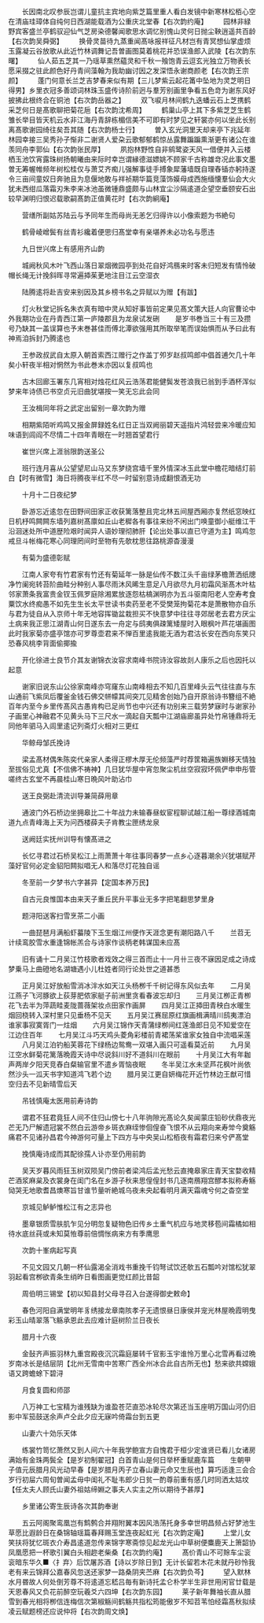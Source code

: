 <!-- { "loadSidebar": true } -->
　　长因南北叹参辰岂谓儿童抗主宾地向紫芝篇里重人看白发镜中新寒林松栢心空在清庙珪璋体自纯何日西湖能载酒为公重庆北堂春【右次韵约庵】
　　园林非緑野宾客盛兰亭鹤驭迎仙气芝房染德馨闻歌思水调忆别愧山灵何日抛尘鞅逍遥共百龄【右次韵吴舜弼】
　　换骨灵苗待九蒸重闻髙咏报祥征凡材岂有青冥想仙掌虚烦玉露凝云谷放歌从此近竹林调舞记吾曽画图莫着桃花并恐误渔郎入武陵【右次韵东曙】
　　仙人茹五芝其一乃瑶草熏然藴灵和千秋一飱饱青云逗玄光独立万物表长愿采掇之驻此颜色好丹青间藻翰为我助幽讨因之发深悟永谢商颜老【右次韵王宗颜】
　　蓬门何意长兰芝吉梦春来似有期【三儿梦紫云起花筩中坠地为灵芝明日得男】乡里衣冠多善颂词林珠玉盛传诗阶前迥与羣芳别画里争看五色竒为谢东风好披拂此根终合在铜池【右次韵岳器之】
　　双飞唳月林间鹤九迭蟠云石上芝携鹤采芝何日是髙歌聊把菊花巵【右次韵沈希周】
　　鹤巢山亭上其下多紫芝芝生鹤雏长举目皆天机云水非江海丹青辞栋楣信美不可即有时梦见之轩裳亦何以坐此长别离髙歌谢园绮往矣吾其随【右次韵杨士行】
　　曽入玄光洞里天却来亭下兆延年林园幸接三吴秀孙子惭非二谢贤人爱朶云歌郁郁鹤惊丛露舞蹁蹁熏渐更有诸公在谁羡同舟李郭仙【右次韵张民厚】
　　夙抱林野性自非鹓鹭姿天风一借便并入云楼栖玉池饮宵露珠树扬朝曦由来际时幸岂谓縁德滋嫖姚不顾家千古称雄竒况此事文墨曽无筹幄帷频年树松桂仅与萧艾齐痴儿强解事徒手搏象犀藩墙既自理舂锸亦躬持遂令三亩间童奴日奔驰且为息偃地敢与祥祯期华篇竞藻饰嫫母成西施缅懐羣仙会大火犹未西绀瓜落霜刃朱李来冰池虽微锺鼎盛颇与山林宜尘沙隔逺道企望空垂颐安石出较早渊明归恨迟载歌嗣髙韵正值黄花时【右次韵絅庵】

　　营缮所副姑苏陆云与予同年生而母尚无恙乞归得许以小像索题为书絶句

　　鹤骨崚嶒鬓有丝青衫纔着便思归髙堂幸有亲堪养未必功名与愿违

　　九日世兴席上有感用齐山韵

　　城阙秋风木叶飞西山落日翠烟微园亭到处花自好鸿鴈来时客未归短发有情怜破帽长绳无计挽斜晖寻常遍揷茱茰地注目江云空湿衣

　　陆腾逺将赴吉安来别因及其乡榜书名之异赋以为赠【有跋】

　　灯火秋堂记拆名朱衣真有暗中灵从知好事皆前定果见髙文策大廷人向官曹论中外我期功业在丹青西江第一庐陵郡且为龙泉试发硎
　　是岁书巻当三十有三及攒号乃缺其一盖误算也予末巻甚佳而傅北潭欲强用其所取举笔而误始惧而从予曰此有神焉洎拆封乃腾逺也

　　王参政叔武自太原入朝首索西江赠行之作盖丁夘岁赵叔鸣郎中倡首逋欠几十年矣小轩夜半相对惘然为书此巻末亦因以复叔鸣也

　　古木回廊玉署东几宵相对烛花红风云浩荡君能健鬓发苍浪我已翁到手酒杯浑似梦来年诗债已书空贞元旧曲犹堪按一笑无忘此会同

　　王汝楫同年将之武定出留别一章次韵为赠

　　相期紫陌听鸡鸣又报金屏録姓名红日正当双阙丽碧天遥指片鸿轻尝来冷暖应知味语到闾阎不尽情二十四年青眼在一时翘首望君行

　　崔世兴席上涯翁限韵送圣公

　　班行连月喜从公望望尼山马又东梦绕宫墙千里外情深冰玉此堂中檐花暗结灯前白【时有微雪】海日将腾夜半红不尽一时留别意诗成翻恨酒无功

　　十月十二日夜纪梦

　　卧游忘近逺忽在田野间田家正收获篱落整且完北林五间屋西厢亦复然纸窓映红日机杼鸣闗闗东墙列嘉树髙廪如丘山老穉各有事往来纷不闲出门唤童御小艇维江干沿洄迷处所中道歴险艰时闻异人语妙理彻肺肝【论出处事以直已守道为主】鸣鸡忽戒旦斗帐梅花寒心同理罔间时至物有先欹枕思往路桃源杳漫漫

　　有菊为盛德彰赋

　　江南人家夸有竹君家有竹还有菊延年一脉是仙传不数江头千亩绿茅檐萧洒纸牕净竹阑宛转苔阶曲畦分种别人事尽雨沐风晞生意足八月欲尽九月初霜风渐髙木叶枯邻家萧条我富贵金钗玉佩罗庭除湘累放逐怨枯槁渊明亦为五斗驱南阳老人空寿考食粟饮水终痴愚不如先生生长太平世读书卖药至老不受樊笼拘菊花本是萧散物亦自乐与君为徒自从入京师十年无地容挥锄盆栽担买不快意梦中往往寻郊居老去君方厌尘土病来我正思江湖青山何日遂东去一舟定与鸱夷俱疎篱矮屋时入眼枫叶芦花堪画图此时我家菊亦盛亭馆亦可罗尊壶君来不惮百里逺我能无酒为君沽长安在西向东笑只恐春风桃李背面偷揶揄

　　开化徐进士良节介其友谢锦衣汝容求南峰书院诗汝容故剡人康乐之后也因托以起意

　　谢家旧说东山公徐家南峰亦穹窿东山南峰相去不知几百里峰头云气往往直与东山通前飞紫凤后覆釜金钱石佛交帡幪其间突兀见精舍创始乃自开原翁诗书簪组不絶百年内至今乡里传髙风古愚肯构已足尚节也中兴还有功别来三载劳梦寐时与谢家孙子画里心神融君不见黄头马下三尺水一滴起自天瓢中江湖庙廊虽异处竹帛锺鼎将无同他年驷马入闾里逺记列斋灯火相对三更红

　　华鲸母邹氏挽诗

　　梁孟髙材偶朱陈奕代亲家人柔得正樛木厚无伦频藻严时荐筐箱遍族婣移天情独至拔俗见尤真【不信佛不祷神】几日犹华屋中宵忽聚尘机丝空寂寂环佩俨申申彤管嗟终古玄堂不再晨桂山寒日晩风叶助沾巾

　　送王良弼赴清流训导兼简薛用章

　　通波门外石桥边坐拥皋比二十年战力未输春昼蚁宦程聊试越江船一尊绿酒城南道九点青峰海上天为问西楼薛夫子肯教尘匣绣龙泉

　　送阙廷实抚州训导有懐髙进之

　　长忆寻君过石桥吴松江上雨萧萧十年往事同春梦一点乡心逐暮潮余兴犹堪赋芹藻好官何必定金貂阳闗拟唱无人和落尽灯花独自谣

　　冬至前一夕梦书六字甚异【定国本养万民】

　　自古元良惟国本由来天子重丘民升平事业无多字把笔翻思梦里身

　　题浔阳送客扫雪烹茶二小画

　　一曲琵琶月满船虾蟇陵下玉生烟江州便作天涯念更有潮阳路八千
　　兰苕无计续鸾胶雪水重逢锦帐羔合与诗家作谈柄老韩谋国未应髙

　　旧有诵十二月吴江竹枝歌者戏效之得三首而止十一月卄三夜不寐因足成之诗成梦乗马上曲磴地名湖塘遇小儿杜姓者同行论处世之道甚悉

　　正月吴江好放船雪消冰泮水如天江头杨栁千千树记得东风似去年
　　二月吴江燕子飞河豚欲上荻芽肥侬家艇子前洲里贪看春波忘却归
　　三月吴江栁正青栁花飞去半为萍蔬畦麦陇蔷薇架妆点田家作画屏
　　四月吴江正揷田青秧白水暖生烟回桡转入深村里只见垂杨不见天
　　五月吴江赛屈原红旗画楫满晴川鸱夷漂泊谁家事寂寞胥门一炷烟
　　六月吴江锦作天青蒲绿栁间红莲渔郎日见不知爱空在江边住百年
　　七月吴江斗巧天鸡头菱角彩楼前青裙荡桨谁家女独自中流唱采莲
　　八月吴江泊钓船芙蓉花下绿杨边鸳鸯一双堪入画只可遥看莫近前
　　九月吴江空水鲜菊花篱落晩霞天诗中尽说斜川好不道斜川在眼前
　　十月吴江大有年耞声两岸夕阳天竞舂白粲输官里不遣乡胥恼夜眠
　　冬半吴江水未坚芦花枫叶尚依然沙头一泒天书字知道鸿飞若个边
　　腊月吴江更自妍梅花开近竹林边王猷可惜空归去不见新晴雪后天

　　吊钱慎庵太医用前寿诗韵

　　谓君不狂君竟狂人间不住归山傍七十八年驹隙光髙论久矣闻蒙庄铅砂伏鼎夜光芒无乃尸解遗冠裳不然白云游帝乡斑衣麻绖惨佪偟奋飞恨不从云翔向来寿斚今奠觞痛君不见诸孙昌君今神游何可量上下四方与中央吴山松栢夜有霜君归来兮俨髙堂

　　挽慎庵诗成而其配徐孺人讣亦至仍用前韵

　　吴天岁暮风雨狂玉树双陨吴门傍前者梁鸿后孟光愁云直掩皋家庄青天宝婺收精芒酒浆麻枲及衣裳身在闺门名在乡游子秋来思偟偟封书几逐南鴈翔宫醪本拟称寿觞恸哭无地歌耆昌燠寒旨甘谁节量听絶城乌夜未央起看明月满天霜魂兮何之杳空堂

　　京城见鲈鲈惟松江有之志异也

　　墨章银质雪肤肌乍见分明忽复疑物色旧传乡土重气机应与地灵移苞间霜橘如相待水底丝莼或未知莫恠尊前倍惆怅病来方有季鹰思

　　次韵十峯病起写真

　　不见文园又几朝一杯仙露渴全消戏书重挽千钧弩试饮还欹五石瓢吟对馆松犹翠羽起看宫栁欲青条生绡昨日看图画更觉红颜比昔韶

　　周伯明三锡堂【初以知县封父母寻召入台遂得御史敕命】

　　春色河阳自满堂明年豸绣接龙章南陔孝子无遗恨昼日康侯并宠光林屋晩霞明曳彩玉山晴翠落飞觞承恩此去应难计庭树阶兰日夜长

　　腊月十六夜

　　金鼔齐声振羽林九重宫殿夜沉沉霜庭屡转千官影玉宇谁怜万里心北雪再看过晩岁南冰长是结层阴【北州无雪南中苦寒广西全州冰合此自古所无也】愁来欲共嫦娥语又跨蟾蜍下碧浔

　　月食复圆和师邵

　　八万神工七宝精为谁残缺为谁盈苍茫直恐冰轮尽次第还当玉座明万国山河仍旧影中军笳鼓送余声卢仝此夕应无寐吟倚霜台到五更

　　山妻六十効乐天体

　　练裳竹笥忆萧然又到人间六十年我学鲍宣方自愧君于桓少定谁贤已看儿女诸房满始有金珠两鬓全【是岁初制翟冠】白首青山是何日举杯重赋鹿车篇
　　生朝甲子值元辰腊月风光动早春【是岁腊月丙子立春山妻元命又生辰也】算巧适逢三会合岁行初屇六周旬曽闻孟毋中闺礼不耻韦郎少日贫一酌尊前重有感几时同洒太姑坟【任太夫人顾氏山妻外祖姑缔婣之事夫人实主之所以期待予甚厚】

　　乡里诸公寄生辰诗各次其韵奉谢

　　五云阿阁聚鸾凰岂有鹪鹩合并翔附翼本因风浩荡托身多幸世明昌频占好梦池生草愿比遐龄日在桑锦轴瑶篇春拜赐玉堂连夜起虹光【右次韵定庵】
　　上堂儿女笑扶将犹忆斑衣介寿昌逺道忽传来锦字寒斋惊见起龙光山中草树便麋鹿天上箫韶协凤凰愿把一杯歌引翼白头相趂老柴桑【右次韵约庵】
　　髙价青山不可賖车尘衮衮暗东华久■〈扌弃〉后饮屠苏酒【诗以岁除日到】无计长留若木花未就丹砂怜我老有来云锦拜公嘉春风忽送还家梦一路桑阴夹苎麻【右次韵负芩】
　　望入默林水月昬故人何处倒芳尊不将逺道忘嵇吕毎有新诗托孟仑朴学半生非世用闲官廿载是天恩春风又负花前醉空玩羲爻六四坤【右次韵东园】
　　莱子新年舞袖长直从腊雪到春光相将栁信连梅信次第椒觞间鹤觞共指松筠能傲岁不知苕苇怕经霜髙秋拟续凌云赋题榜还应说仲将【右次韵周文焕】
